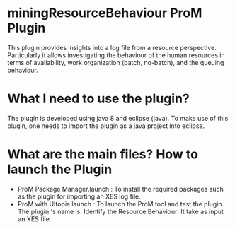 # miningResourceBehaviour ProM Plugin

This plugin provides insights into a log file from a resource perspective.
Particularly it allows investigating the behaviour of the human resources in terms of availability, work organization (batch, no-batch), and the queuing behaviour.
 
# What I need to use the plugin?

The plugin is developed using java 8 and eclipse (java).
To make use of this plugin, one needs to import the plugin as a java project into eclipse.

# What are the main files? How to launch the Plugin

- ProM Package Manager.launch : To install the required packages such as the plugin for importing an XES log file. 
- ProM with UItopia.launch : To launch the ProM tool and test the plugin.  
The plugin 's name is: Identify the Resource Behaviour: It take as input an XES file. 


